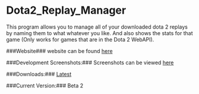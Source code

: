 Dota2_Replay_Manager
====================
This program allows you to manage all of your downloaded dota 2 replays by naming them to what whatever you like.
And also shows the stats for that game (Only works for games that are in the Dota 2 WebAPI).

###Website###
website can be found [here](http://www.dota2replay-manager.com)

###Development Screenshots:###
Screenshots can be viewed [here](http://dota2replay-manager.com/screenshots)

###Downloads:###
[Latest](http://dota2replay-manager.com/downloads)

###Current Version:###
Beta 2
